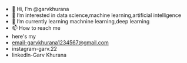 - 👋 Hi, I’m @garvkhurana
- 👀 I’m interested in data science,machine learning,artificial intelligence
- 🌱 I’m currently learning machnine learning,deep learning
- 📫 How to reach me
- here's my
- email-garvkhurana1234567@gmail.com
- instagram-garv.22
- linkedln-Garv Khurana

<!---
garvkhurana/garvkhurana is a ✨ special ✨ repository because its `README.md` (this file) appears on your GitHub profile.
You can click the Preview link to take a look at your changes.
--->
